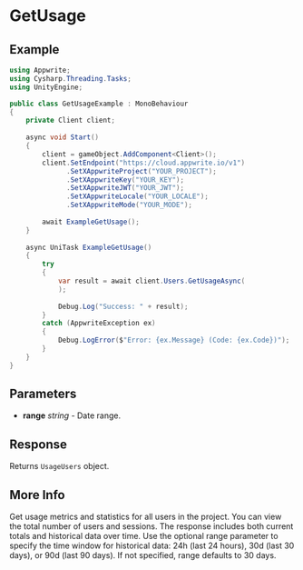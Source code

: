 # GetUsage

## Example

```csharp
using Appwrite;
using Cysharp.Threading.Tasks;
using UnityEngine;

public class GetUsageExample : MonoBehaviour
{
    private Client client;
    
    async void Start()
    {
        client = gameObject.AddComponent<Client>();
        client.SetEndpoint("https://cloud.appwrite.io/v1")
              .SetXAppwriteProject("YOUR_PROJECT");
              .SetXAppwriteKey("YOUR_KEY");
              .SetXAppwriteJWT("YOUR_JWT");
              .SetXAppwriteLocale("YOUR_LOCALE");
              .SetXAppwriteMode("YOUR_MODE");
        
        await ExampleGetUsage();
    }
    
    async UniTask ExampleGetUsage()
    {
        try
        {
            var result = await client.Users.GetUsageAsync(
            );
            
            Debug.Log("Success: " + result);
        }
        catch (AppwriteException ex)
        {
            Debug.LogError($"Error: {ex.Message} (Code: {ex.Code})");
        }
    }
}
```

## Parameters

- **range** *string* - Date range.

## Response

Returns `UsageUsers` object.
## More Info

Get usage metrics and statistics for all users in the project. You can view the total number of users and sessions. The response includes both current totals and historical data over time. Use the optional range parameter to specify the time window for historical data: 24h (last 24 hours), 30d (last 30 days), or 90d (last 90 days). If not specified, range defaults to 30 days.

